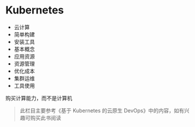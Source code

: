 # Kubernetes

- 云计算
- 简单构建
- 安装工具
- 基本概念
- 应用资源
- 资源管理
- 优化成本
- 集群运维
- 工具使用

购买计算能力，而不是计算机

> 此栏目主要参考《基于 Kubernetes 的云原生 DevOps》中的内容，如有兴趣可购买此书阅读